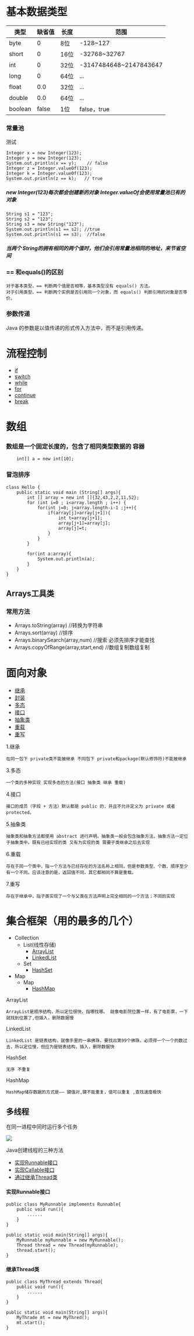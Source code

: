 # 基本数据类型

类型 | 缺省值|  长度 | 范围 
---|---|---|---
byte | 0|8位 | -128~127
short | 0|16位 | -32768~32767 
int | 0|32位| -3147484648~2147843647 
long | 0|64位 | ... 
float | 0.0|32位 | ... 
double |0.0 |64位 | ... 
boolean | false|1位 | false，true

### 常量池

测试

```
Integer x = new Integer(123);
Integer y = new Integer(123);
System.out.println(x == y);    // false
Integer z = Integer.valueOf(123);
Integer k = Integer.valueOf(123);
System.out.println(z == k);   // true
```

##### new Integer(123)每次都会创建新的对象 Integer.valueOf会使用常量池已有的对象

```
String s1 = "123";
String s2 = "123";
String s3 = new String("123");
System.out.println(s1 == s2); //true
System.out.println(s1 == s3);  //false
```
##### 当两个 String的拥有相同的两个值时，他们会引用常量池相同的地址，来节省空间

### == 和equals()的区别

	对于基本类型，== 判断两个值是否相等，基本类型没有 equals() 方法。
	对于引用类型，== 判断两个实例是否引用同一个对象，而 equals() 判断引用的对象是否等价。

### 参数传递 

Java 的参数是以值传递的形式传入方法中，而不是引用传递。

# 流程控制

- [if](#if)
- [switch](#switch)
- [while](#while)
- [for](#for)
- [continue](#continue)
- [break](#break) 




# 数组

### 数组是一个固定长度的，包含了相同类型数据的 容器

```
    int[] a = new int[10];
```

### 冒泡排序

```
class Hello {
    public static void main (String[] args){
        int [] array = new int []{32,43,2,2,11,52};
		for (int i=0 ; i<array.length ; i++) {
			for(int j=0; j<array.length-i-1 ;j++){
				if(array[j]>array[j+1]){
					int t=array[j+1];
					array[j+1]=array[j];
					array[j]=t;
				}
			}
		} 
		
		for(int a:array){
			System.out.println(a);
		}
	}
}
```

## Arrays工具类

### 常用方法
- Arrays.toString(array) //转换为字符串
- Arrays.sort(array) //排序 	
- Arrays.binarySearch(array,num) //搜索  必须先排序才能查找 
- Arrays.copyOfRange(array,start,end) //数组复制数组复制


# 面向对象 

- [继承](#extend)
- [封装](#)
- [多态](#duotai)
- [接口](#interface)
- [抽象类](#abstract)
- [重载](#Overload)
- [重写](#Override)
 
<span id="extend">1.继承</span>

	在同一包下 private类不能被继承 不同包下 private和package(默认修饰符)不能被继承

<spann id = "duotai">3.多态</span>

	一个类的多种实现 实现多态的方法(接口 抽象类 继承 重载)

<span id="interface">4.接口</span>

	接口的成员（字段 + 方法）默认都是 public 的，并且不允许定义为 private 或者 protected。

<span id="abstract ">5.抽象类</span>

	抽象类和抽象方法都使用 abstract 进行声明。抽象类一般会包含抽象方法，抽象方法一定位于抽象类中。既有已经实现的类 又有为实现的类 需要子类继承之后去实现

<span id ="Overload">6.重载</span>

	存在于同一个类中，指一个方法与已经存在的方法名称上相同，但是参数类型、个数、顺序至少有一个不同。应该注意的是，返回值不同，其它都相同不算是重载。

<span id="Override">7.重写</span>

	存在于继承中，指子类实现了一个与父类在方法声明上完全相同的一个方法；不同的实现

# 集合框架（用的最多的几个）
- Collection
	- List(线性存储)
		- [ArrayList](#arrayist)
		- [LinkedList](#inkedlist)
	- Set
		- [HashSet](#hashset)
- Map
	- Map
		- [HashMap](#hashmap)


<span id="arraylist">ArrayList</span>	

	ArrayList是顺序结构，所以定位很快，指哪找哪。 就像电影院位置一样，有了电影票，一下就找到位置了,但插入，删除数据慢

<span id="linkedlist">LinkedList</span>

	LinkedList 是链表结构，就像手里的一串佛珠，要找出第99个佛珠，必须得一个一个的数过去，所以定位慢，但应为是链表结构，插入，删除数据快

<span id="hashset">HashSet</span>

	无序 不重复

<span id="hashmap">HashMap</span>

	HashMap储存数据的方式是—— 键值对,键不能重复，值可以重复 ,查找速度极快



## 多线程
在同一进程中同时运行多个任务

![](https://fanfpy-img.oss-cn-beijing.aliyuncs.com/18-6-26/70229244.jpg)


Java创建线程的三种方法
- [实现Runnable接口](#runnable)
- [实现Callable接口](#callable)
- [通过继承Thread类](#thread)

<span id="runnable"></span>
#### 实现Runnable接口

```
public class MyRunnable implements Runnable{
	public void run(){
		......
	}
}
```
```
public static void main(String[] args){
	MyRunnable myRunnable = new MyRunnable();
	Thread thread = new Thread(myRunnable);
	thread.start();
}
```

#### 继承Thread类
```
public class MyThread extends Thread{
	public void run(){
		......
	}
}
```
```
public static void main(String[] args){
	MyThrade mt = new MyThred();
	mt.start();
}
```